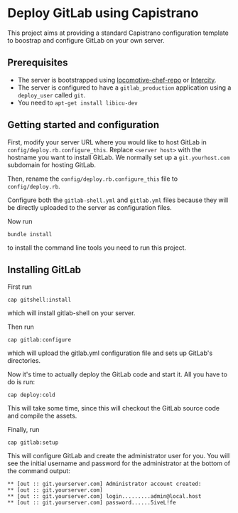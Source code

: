 Deploy GitLab using Capistrano
==============================

This project aims at providing a standard Capistrano configuration template to boostrap and configure GitLab on your own server.

## Prerequisites

* The server is bootstrapped using [locomotive-chef-repo](https://github.com/firmhouse/locomotive-chef-repo) or [Intercity](http://intercityup.com).
* The server is configured to have a `gitlab_production` application using a `deploy_user` called `git`.
* You need to `apt-get install libicu-dev`

## Getting started and configuration

First, modify your server URL where you would like to host GitLab in `config/deploy.rb.configure_this`. Replace `<server host>` with the hostname you want to install GitLab. We normally set up a `git.yourhost.com` subdomain for hosting GitLab.

Then, rename the `config/deploy.rb.configure_this` file to `config/deploy.rb`.

Configure both the `gitlab-shell.yml` and `gitlab.yml` files because they will be directly uploaded to the server as configuration files.

Now run

```
bundle install
```

to install the command line tools you need to run this project.

## Installing GitLab

First run

```
cap gitshell:install
```

which will install gitlab-shell on your server.

Then run

```
cap gitlab:configure
```

which will upload the gitlab.yml configuration file and sets up GitLab's directories.

Now it's time to actually deploy the GitLab code and start it. All you have to do is run:

```
cap deploy:cold
```

This will take some time, since this will checkout the GitLab source code and compile the assets.

Finally, run

```
cap gitlab:setup
```

This will configure GitLab and create the administrator user for you. You will see the initial username and password for the administrator at the bottom of the command output:

```
** [out :: git.yourserver.com] Administrator account created:
** [out :: git.yourserver.com]
** [out :: git.yourserver.com] login.........admin@local.host
** [out :: git.yourserver.com] password......5iveL!fe
```